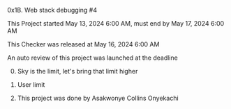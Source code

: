 0x1B. Web stack debugging #4

This Project started May 13, 2024 6:00 AM, must end by May 17, 2024 6:00 AM

This Checker was released at May 16, 2024 6:00 AM

An auto review of this project was launched at the deadline

0. Sky is the limit, let's bring that limit higher

1. User limit

2. This project was done by Asakwonye Collins Onyekachi 
